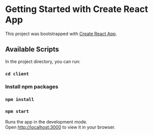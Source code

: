 # Getting Started with Create React App

This project was bootstrapped with [Create React App](https://github.com/facebook/create-react-app).

## Available Scripts

In the project directory, you can run:

### `cd client`

### Install npm packages
### `npm install`

### `npm start`

Runs the app in the development mode.\
Open [http://localhost:3000](http://localhost:3000) to view it in your browser.
